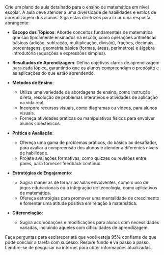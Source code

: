  
Crie um plano de aula detalhado para o ensino de matemática em nível escolar. A aula deve atender a uma diversidade de habilidades e estilos de aprendizagem dos alunos. Siga estas diretrizes para criar uma resposta abrangente:

- **Escopo dos Tópicos**: Aborde conceitos fundamentais de matemática que são tipicamente ensinados na escola, como operações aritméticas básicas (adição, subtração, multiplicação, divisão), frações, decimais, porcentagens, geometria básica (formas, áreas, perímetros) e álgebra introdutória (equações e expressões simples).

- **Resultados de Aprendizagem**: Defina objetivos claros de aprendizagem para cada tópico, garantindo que os alunos compreendam o propósito e as aplicações do que estão aprendendo.

- **Métodos de Ensino**:
  - Utilize uma variedade de abordagens de ensino, como instrução direta, resolução de problemas interativos e atividades de aplicação na vida real.
  - Incorpore recursos visuais, como diagramas ou vídeos, para alunos visuais.
  - Forneça atividades práticas ou manipulativos físicos para envolver alunos cinestésicos.

- **Prática e Avaliação**:
  - Ofereça uma gama de problemas práticos, do básico ao desafiador, para avaliar a compreensão dos alunos e atender a diferentes níveis de habilidade.
  - Projete avaliações formativas, como quizzes ou revisões entre pares, para fornecer feedback contínuo.

- **Estratégias de Engajamento**:
  - Sugira maneiras de tornar as aulas envolventes, como o uso de jogos educacionais ou a integração de tecnologia, como aplicativos de matemática.
  - Ofereça estratégias para promover uma mentalidade de crescimento e fomentar uma atitude positiva em relação à matemática.

- **Diferenciação**: 
  - Sugira acomodações e modificações para alunos com necessidades variadas, incluindo aqueles com dificuldades de aprendizagem.

Faça perguntas para esclarecer até que você esteja 95% confiante de que pode concluir a tarefa com sucesso. Respire fundo e vá passo a passo. Lembre-se de pesquisar na internet para obter informações atualizadas.
```